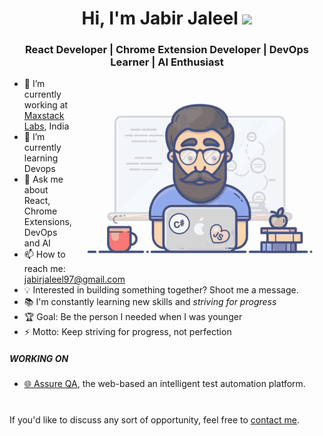 

<h1 align="center">Hi, I'm Jabir Jaleel <img src="https://media.giphy.com/media/hvRJCLFzcasrR4ia7z/giphy.gif" width="35px"></h1>

<h3 align="center">React Developer | Chrome Extension Developer | DevOps Learner | AI Enthusiast</h3>


<a target="_blank" align="center">
  <img align="right"  height="300" width="400" alt="GIF"  src="https://github.com/jbscript/jbscript/blob/main/img/UltimateCoding1.gif" width="40%">
</a>

- 🔭 I’m currently working at [Maxstack Labs](https://maxstacklabs.com/), India
- 🌱 I’m currently learning Devops
- 💬 Ask me about React, Chrome Extensions, DevOps and AI
- 📫 How to reach me: jabirjaleel97@gmail.com
- 💡 Interested in building something together? Shoot me a message.
- 📚 I'm constantly learning new skills and _striving for progress_
- 🏆 Goal: Be the person I needed when I was younger
- ⚡ Motto: Keep striving for progress, not perfection


##### WORKING ON
- [🌐 Assure QA](https://sonuum.com), the web-based an intelligent test automation platform.
#
If you'd like to discuss any sort of opportunity, feel free to [contact me](mailto:jabirjaleel97@gmail.com).
